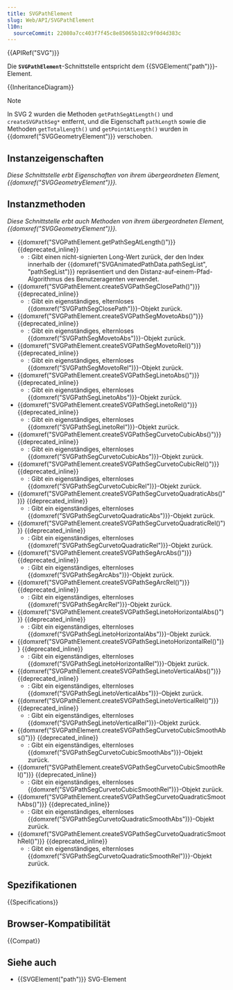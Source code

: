 ```yaml
---
title: SVGPathElement
slug: Web/API/SVGPathElement
l10n:
  sourceCommit: 22080a7cc403f7f45c8e85065b182c9f0d4d383c
---
```


{{APIRef("SVG")}}

Die **`SVGPathElement`**-Schnittstelle entspricht dem {{SVGElement("path")}}-Element.

{{InheritanceDiagram}}

> [!NOTE]
> In SVG 2 wurden die Methoden `getPathSegAtLength()` und `createSVGPathSeg*` entfernt, und die Eigenschaft `pathLength` sowie die Methoden `getTotalLength()` und `getPointAtLength()` wurden in {{domxref("SVGGeometryElement")}} verschoben.

## Instanzeigenschaften

_Diese Schnittstelle erbt Eigenschaften von ihrem übergeordneten Element, {{domxref("SVGGeometryElement")}}._

## Instanzmethoden

_Diese Schnittstelle erbt auch Methoden von ihrem übergeordneten Element, {{domxref("SVGGeometryElement")}}._

- {{domxref("SVGPathElement.getPathSegAtLength()")}} {{deprecated_inline}}
  - : Gibt einen nicht-signierten Long-Wert zurück, der den Index innerhalb der {{domxref("SVGAnimatedPathData.pathSegList", "pathSegList")}} repräsentiert und den Distanz-auf-einem-Pfad-Algorithmus des Benutzeragenten verwendet.
- {{domxref("SVGPathElement.createSVGPathSegClosePath()")}} {{deprecated_inline}}
  - : Gibt ein eigenständiges, elternloses {{domxref("SVGPathSegClosePath")}}-Objekt zurück.
- {{domxref("SVGPathElement.createSVGPathSegMovetoAbs()")}} {{deprecated_inline}}
  - : Gibt ein eigenständiges, elternloses {{domxref("SVGPathSegMovetoAbs")}}-Objekt zurück.
- {{domxref("SVGPathElement.createSVGPathSegMovetoRel()")}} {{deprecated_inline}}
  - : Gibt ein eigenständiges, elternloses {{domxref("SVGPathSegMovetoRel")}}-Objekt zurück.
- {{domxref("SVGPathElement.createSVGPathSegLinetoAbs()")}} {{deprecated_inline}}
  - : Gibt ein eigenständiges, elternloses {{domxref("SVGPathSegLinetoAbs")}}-Objekt zurück.
- {{domxref("SVGPathElement.createSVGPathSegLinetoRel()")}} {{deprecated_inline}}
  - : Gibt ein eigenständiges, elternloses {{domxref("SVGPathSegLinetoRel")}}-Objekt zurück.
- {{domxref("SVGPathElement.createSVGPathSegCurvetoCubicAbs()")}} {{deprecated_inline}}
  - : Gibt ein eigenständiges, elternloses {{domxref("SVGPathSegCurvetoCubicAbs")}}-Objekt zurück.
- {{domxref("SVGPathElement.createSVGPathSegCurvetoCubicRel()")}} {{deprecated_inline}}
  - : Gibt ein eigenständiges, elternloses {{domxref("SVGPathSegCurvetoCubicRel")}}-Objekt zurück.
- {{domxref("SVGPathElement.createSVGPathSegCurvetoQuadraticAbs()")}} {{deprecated_inline}}
  - : Gibt ein eigenständiges, elternloses {{domxref("SVGPathSegCurvetoQuadraticAbs")}}-Objekt zurück.
- {{domxref("SVGPathElement.createSVGPathSegCurvetoQuadraticRel()")}} {{deprecated_inline}}
  - : Gibt ein eigenständiges, elternloses {{domxref("SVGPathSegCurvetoQuadraticRel")}}-Objekt zurück.
- {{domxref("SVGPathElement.createSVGPathSegArcAbs()")}} {{deprecated_inline}}
  - : Gibt ein eigenständiges, elternloses {{domxref("SVGPathSegArcAbs")}}-Objekt zurück.
- {{domxref("SVGPathElement.createSVGPathSegArcRel()")}} {{deprecated_inline}}
  - : Gibt ein eigenständiges, elternloses {{domxref("SVGPathSegArcRel")}}-Objekt zurück.
- {{domxref("SVGPathElement.createSVGPathSegLinetoHorizontalAbs()")}} {{deprecated_inline}}
  - : Gibt ein eigenständiges, elternloses {{domxref("SVGPathSegLinetoHorizontalAbs")}}-Objekt zurück.
- {{domxref("SVGPathElement.createSVGPathSegLinetoHorizontalRel()")}} {{deprecated_inline}}
  - : Gibt ein eigenständiges, elternloses {{domxref("SVGPathSegLinetoHorizontalRel")}}-Objekt zurück.
- {{domxref("SVGPathElement.createSVGPathSegLinetoVerticalAbs()")}} {{deprecated_inline}}
  - : Gibt ein eigenständiges, elternloses {{domxref("SVGPathSegLinetoVerticalAbs")}}-Objekt zurück.
- {{domxref("SVGPathElement.createSVGPathSegLinetoVerticalRel()")}} {{deprecated_inline}}
  - : Gibt ein eigenständiges, elternloses {{domxref("SVGPathSegLinetoVerticalRel")}}-Objekt zurück.
- {{domxref("SVGPathElement.createSVGPathSegCurvetoCubicSmoothAbs()")}} {{deprecated_inline}}
  - : Gibt ein eigenständiges, elternloses {{domxref("SVGPathSegCurvetoCubicSmoothAbs")}}-Objekt zurück.
- {{domxref("SVGPathElement.createSVGPathSegCurvetoCubicSmoothRel()")}} {{deprecated_inline}}
  - : Gibt ein eigenständiges, elternloses {{domxref("SVGPathSegCurvetoCubicSmoothRel")}}-Objekt zurück.
- {{domxref("SVGPathElement.createSVGPathSegCurvetoQuadraticSmoothAbs()")}} {{deprecated_inline}}
  - : Gibt ein eigenständiges, elternloses {{domxref("SVGPathSegCurvetoQuadraticSmoothAbs")}}-Objekt zurück.
- {{domxref("SVGPathElement.createSVGPathSegCurvetoQuadraticSmoothRel()")}} {{deprecated_inline}}
  - : Gibt ein eigenständiges, elternloses {{domxref("SVGPathSegCurvetoQuadraticSmoothRel")}}-Objekt zurück.

## Spezifikationen

{{Specifications}}

## Browser-Kompatibilität

{{Compat}}

## Siehe auch

- {{SVGElement("path")}} SVG-Element
